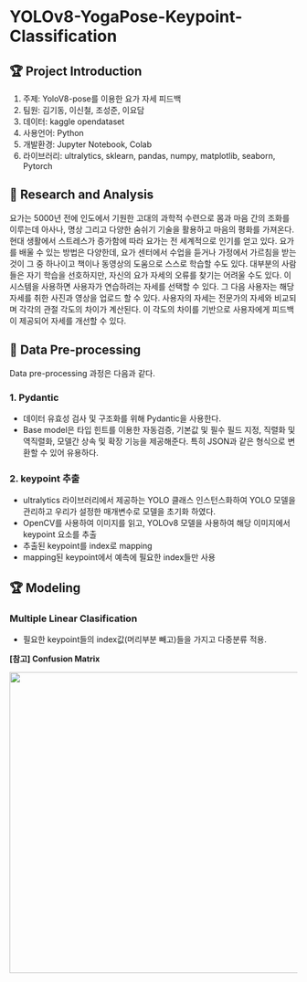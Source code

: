 # YOLOv8-YogaPose-Keypoint-Classification

## 🏆 Project Introduction
 1. 주제: YoloV8-pose를 이용한 요가 자세 피드백
 2. 팀원: 김기동, 이신철, 조성준, 이요담
 3. 데이터: kaggle opendataset
 4. 사용언어: Python
 5. 개발환경: Jupyter Notebook, Colab
 6. 라이브러리: ultralytics, sklearn, pandas, numpy, matplotlib, seaborn, Pytorch

    




## 📖 Research and Analysis

요가는 5000년 전에 인도에서 기원한 고대의 과학적 수련으로 몸과 마음 간의 조화를 이루는데 아사나, 명상 그리고 다양한 숨쉬기 기술을 활용하고 마음의 평화를 가져온다. 현대 생활에서 스트레스가 증가함에 따라 요가는 전 세계적으로 인기를 얻고 있다. 요가를 배울 수 있는 방법은 다양한데, 요가 센터에서 수업을 듣거나 가정에서 가르침을 받는 것이 그 중 하나이고 책이나 동영상의 도움으로 스스로 학습할 수도 있다. 대부분의 사람들은 자기 학습을 선호하지만, 자신의 요가 자세의 오류를 찾기는 어려울 수도 있다. 이 시스템을 사용하면 사용자가 연습하려는 자세를 선택할 수 있다. 그 다음 사용자는 해당 자세를 취한 사진과 영상을 업로드 할 수 있다. 사용자의 자세는 전문가의 자세와 비교되며 각각의 관절 각도의 차이가 계산된다. 이 각도의 차이를 기반으로 사용자에게 피드백이 제공되어 자세를 개선할 수 있다. 





## 📝 Data Pre-processing

Data pre-processing 과정은 다음과 같다.


###  1. Pydantic
   - 데이터 유효성 검사 및 구조화를 위해 Pydantic을 사용한다.
   - Base model은 타입 힌트를 이용한 자동검증, 기본값 및 필수 필드 지정, 직렬화 및 역직렬화, 모델간 상속 및 확장 기능을 제공해준다. 특히 JSON과 같은 형식으로 변환할 수 있어 유용하다.

###  2. keypoint 추출
   - ultralytics 라이브러리에서 제공하는 YOLO 클래스 인스턴스화하여 YOLO 모델을 관리하고 우리가 설정한 매개변수로 모델을 초기화 하였다.
   - OpenCV를 사용하여 이미지를 읽고, YOLOv8 모델을 사용하여 해당 이미지에서 keypoint 요소를 추출
   - 추출된 keypoint를 index로 mapping
   - mapping된 keypoint에서 예측에 필요한 index들만 사용




## 🏆 Modeling

### Multiple Linear Clasification 
   - 필요한 keypoint들의 index값(머리부분 빼고)들을 가지고 다중분류 적용.



**[참고] Confusion Matrix**
<p align="center">
  <img src="https://github.com/SinChulLee/YoloV8-Pose-Keypoint-Classification/assets/145883892/e34f1f95-ed21-42fb-8214-36db0c415c4a" width="637" height="527">
</p>

